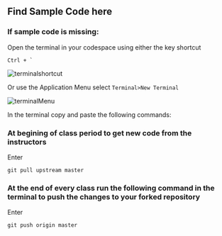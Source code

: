 ## Find Sample Code here

### If sample code is missing:

Open the terminal in your codespace using either the key shortcut

```
Ctrl + `
```

![terminalshortcut](https://raw.githubusercontent.com/DataSnowman/ephrataTEALS2021/master/images/terminalshortcut.png)

Or use the Application Menu select `Terminal>New Terminal`

![terminalMenu](https://raw.githubusercontent.com/DataSnowman/ephrataTEALS2021/master/images/terminalMenu.png)

In the terminal copy and paste the following commands:

### At begining of class period to get new code from the instructors

Enter

```
git pull upstream master
```
### At the end of every class run the following command in the terminal to push the changes to your forked repository

Enter 
```
git push origin master
```